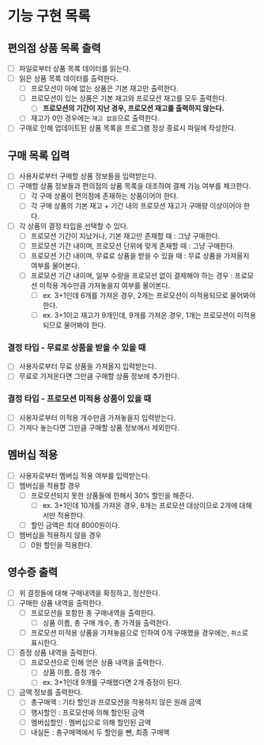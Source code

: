 # 기능 구현 목록

## 편의점 상품 목록 출력

- [ ] 파일로부터 상품 목록 데이터를 읽는다.
- [ ] 읽은 상품 목록 데이터를 출력한다.
  - [ ] 프로모션이 아예 없는 상품은 기본 재고만 출력한다.
  - [ ] 프로모션이 있는 상품은 기본 재고와 프로모션 재고를 모두 출력한다.
    - [ ] **프로모션의 기간이 지난 경우, 프로모션 재고를 출력하지 않는다.**
  - [ ] 재고가 0인 경우에는 `재고 없음`으로 출력한다.
- [ ] 구매로 인해 업데이트된 상품 목록을 프로그램 정상 종료시 파일에 작성한다.

## 구매 목록 입력

- [ ] 사용자로부터 구매할 상품 정보들을 입력받는다.
- [ ] 구매할 상품 정보들과 편의점의 상품 목록을 대조하여 결제 가능 여부를 체크한다.
  - [ ] 각 구매 상품이 편의점에 존재하는 상품이어야 한다.
  - [ ] 각 구매 상품의 기본 재고 + 기간 내의 프로모션 재고가 구매량 이상이어야 한다.
- [ ] 각 상품의 결정 타입을 선택할 수 있다.
  - [ ] 프로모션 기간이 지났거나, 기본 재고만 존재할 때 : 그냥 구매한다.
  - [ ] 프로모션 기간 내이며, 프로모션 단위에 맞게 존재할 때 : 그냥 구매한다.
  - [ ] 프로모션 기간 내이며, 무료로 상품을 받을 수 있을 때 : 무료 상품을 가져올지 여부를 물어본다.
  - [ ] 프로모션 기간 내이며, 일부 수량을 프로모션 없이 결제해야 하는 경우 : 프로모션 미적용 개수만큼 가져놓을지 여부를 물어본다.
    - [ ] ex. 3+1인데 6개를 가져온 경우, 2개는 프로모션이 미적용되므로 물어봐야 한다.
    - [ ] ex. 3+1이고 재고가 9개인데, 9개를 가져온 경우, 1개는 프로모션이 미적용되므로 물어봐야 한다.

### 결정 타입 - 무료로 상품을 받을 수 있을 때

- [ ] 사용자로부터 무료 상품을 가져올지 입력받는다.
- [ ] 무료로 가져온다면 그만큼 구매할 상품 정보에 추가한다.

### 결정 타입 - 프로모션 미적용 상품이 있을 때

- [ ] 사용자로부터 미적용 개수만큼 가져놓을지 입력받는다.
- [ ] 가져다 놓는다면 그만큼 구매할 상품 정보에서 제외한다.

## 멤버십 적용

- [ ] 사용자로부터 멤버십 적용 여부를 입력받는다.
- [ ] 멤버십을 적용할 경우
  - [ ] 프로모션되지 못한 상품들에 한해서 30% 할인을 해준다.
    - [ ] ex. 3+1인데 10개를 가져온 경우, 8개는 프로모션 대상이므로 2개에 대해서만 적용한다.
  - [ ] 할인 금액은 최대 8000원이다.
- [ ] 멤버십을 적용하지 않을 경우
  - [ ] 0원 할인을 적용한다.

## 영수증 출력

- [ ] 위 결정들에 대해 구매내역을 확정하고, 정산한다.
- [ ] 구매한 상품 내역을 출력한다.
  - [ ] 프로모션을 포함한 총 구매내역을 출력한다.
    - [ ] 상품 이름, 총 구매 개수, 총 가격을 출력한다. 
  - [ ] 프로모션 미적용 상품을 가져놓음으로 인하여 0개 구매했을 경우에는, `취소`로 표시한다.
- [ ] 증정 상품 내역을 출력한다.
  - [ ] 프로모션으로 인해 얻은 상품 내역을 출력한다.
    - [ ] 상품 이름, 증정 개수
    - [ ] ex. 3+1인데 9개를 구매했다면 2개 증정이 된다.
- [ ] 금액 정보를 출력한다.
  - [ ] 총구매액 : 기타 할인과 프로모션을 적용하지 않은 원래 금액
  - [ ] 행사할인 : 프로모션에 의해 할인된 금액
  - [ ] 멤버십할인 : 멤버십으로 의해 할인된 금액
  - [ ] 내실돈 : 총구매액에서 두 할인을 뺀, 최종 구매액
